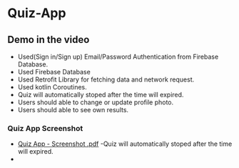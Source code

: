 # Quiz-App

## Demo in the video

 - Used(Sign in/Sign up) Email/Password Authentication from Firebase Database.
 - Used Firebase Database
 - Used Retrofit Library for fetching data and network request.
 - Used kotlin Coroutines.
 - Quiz will automatically stoped after the time will expired.
 - Users should able to change or update profile photo.
 - Users should able to see own results.

### Quiz App Screenshot
 - [Quiz App - Screenshot .pdf](https://github.com/vaibhavkr002/Quiz-App/files/9488321/Quiz.App.-.Screenshot.pdf)
 -Quiz will automatically stoped after the time will expired.
 -

